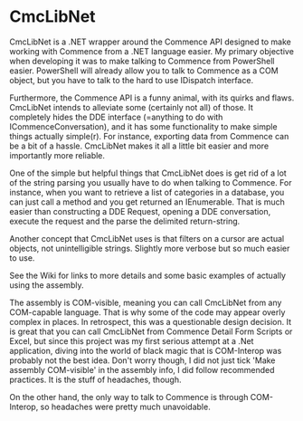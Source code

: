 # CmcLibNet
CmcLibNet is a .NET wrapper around the Commence API designed to make working with Commence from a .NET language easier. My primary objective when developing it was to make talking to Commence from PowerShell easier. PowerShell will already allow you to talk to Commence as a COM object, but you have to talk to the hard to use IDispatch interface.

Furthermore, the Commence API is a funny animal, with its quirks and flaws. CmcLibNet intends to alleviate some (certainly not all) of those. It completely hides the DDE interface (=anything to do with ICommenceConversation), and it has some functionality to make simple things actually simple(r). For instance, exporting data from Commence can be a bit of a hassle. CmcLibNet makes it all a little bit easier and more importantly more reliable.

One of the simple but helpful things that CmcLibNet does is get rid of a lot of the string parsing you usually have to do when talking to Commence. For instance, when you want to retrieve a list of categories in a database, you can just call a method and you get returned an IEnumerable. That is much easier than constructing a DDE Request, opening a DDE conversation, execute the request and the parse the delimited return-string.

Another concept that CmcLibNet uses is that filters on a cursor are actual objects, not unintelligible strings. Slightly more verbose but so much easier to use.

See the Wiki for links to more details and some basic examples of actually using the assembly.

The assembly is COM-visible, meaning you can call CmcLibNet from any COM-capable language. That is why some of the code may appear overly complex in places. In retrospect, this was a questionable design decision. It is great that you can call CmcLibNet from Commence Detail Form Scripts or Excel, but since this project was my first serious attempt at a .Net application, diving into the world of black magic that is COM-Interop was probably not the best idea. Don't worry though, I did not just tick 'Make assembly COM-visible' in the assembly info, I did follow recommended practices. It is the stuff of headaches, though.

On the other hand, the only way to talk to Commence is through COM-Interop, so headaches were pretty much unavoidable.